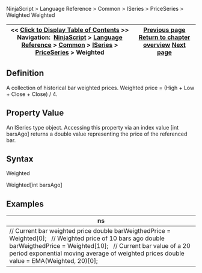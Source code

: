 ﻿
NinjaScript > Language Reference > Common > ISeries<T> > PriceSeries<double> > Weighted
Weighted

| << [Click to Display Table of Contents](weighted.md) >> **Navigation:**     [NinjaScript](ninjascript.md) > [Language Reference](language_reference_wip.md) > [Common](common.md) > [ISeries<T>](iseriest.md) > [PriceSeries<double>](priceseries.md) > Weighted | [Previous page](values.md) [Return to chapter overview](priceseries.md) [Next page](weighteds.md) |
| --- | --- |

## Definition
A collection of historical bar weighted prices. Weighted price = (High + Low + Close + Close) / 4.
 
## Property Value
An ISeries<double> type object. Accessing this property via an index value [int barsAgo] returns a double value representing the price of the referenced bar.
 
## Syntax
Weighted  

Weighted[int barsAgo]
 
## 
## Examples
| ns |
| --- |
| // Current bar weighted price double barWeigthedPrice = Weighted[0];   // Weighted price of 10 bars ago double barWeigthedPrice = Weighted[10];   // Current bar value of a 20 period exponential moving average of weighted prices double value = EMA(Weighted, 20)[0]; |

